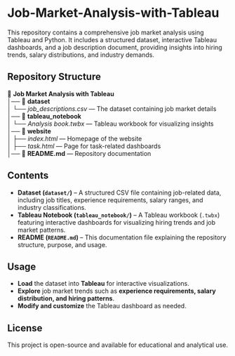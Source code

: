 # Job-Market-Analysis-with-Tableau
This repository contains a comprehensive job market analysis using Tableau and Python. It includes a structured dataset, interactive Tableau dashboards, and a job description document, providing insights into hiring trends, salary distributions, and industry demands.

## Repository Structure  
📂 **Job Market Analysis with Tableau**  
│── 📂 **dataset**  
│   └── *job_descriptions.csv*  — The dataset containing job market details  
│── 📂 **tableau_notebook**  
│   └── *Analysis book.twbx*  — Tableau workbook for visualizing insights  
│── 📂 **website**  
│   ├── *index.html*  — Homepage of the website  
│   ├── *task.html*  — Page for task-related dashboards  
│── 📄 **README.md**  — Repository documentation  


## Contents  

- **Dataset (`dataset/`)** – A structured CSV file containing job-related data, including job titles, experience requirements, salary ranges, and industry classifications.  
- **Tableau Notebook (`tableau_notebook/`)** – A Tableau workbook (`.twbx`) featuring interactive dashboards for visualizing hiring trends and job market patterns.  
- **README (`README.md`)** – This documentation file explaining the repository structure, purpose, and usage.  

## Usage  

- **Load** the dataset into **Tableau** for interactive visualizations.  
- **Explore** job market trends such as **experience requirements, salary distribution, and hiring patterns**.  
- **Modify and customize** the Tableau dashboard as needed.  

## License  

This project is open-source and available for educational and analytical use.  
